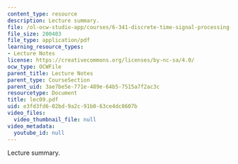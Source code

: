 ```yaml
---
content_type: resource
description: Lecture summary.
file: /ol-ocw-studio-app/courses/6-341-discrete-time-signal-processing-fall-2005/e3fd3fd602bd9a2c91b063ce4dc8607b_lec09.pdf
file_size: 200403
file_type: application/pdf
learning_resource_types:
- Lecture Notes
license: https://creativecommons.org/licenses/by-nc-sa/4.0/
ocw_type: OCWFile
parent_title: Lecture Notes
parent_type: CourseSection
parent_uid: 3ae7be5e-771e-489e-64b5-7515a7f2ac3c
resourcetype: Document
title: lec09.pdf
uid: e3fd3fd6-02bd-9a2c-91b0-63ce4dc8607b
video_files:
  video_thumbnail_file: null
video_metadata:
  youtube_id: null
---
```

Lecture summary.